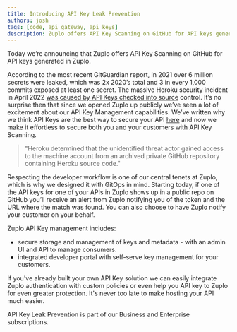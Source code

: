 ```yaml
---
title: Introducing API Key Leak Prevention
authors: josh
tags: [code, api gateway, api keys]
description: Zuplo offers API Key Scanning on GitHub for API keys generated in Zuplo. API Key Leak Prevention is part of our Business and Enterprise subscriptions.
---
```


Today we’re announcing that Zuplo offers API Key Scanning on GitHub for API keys generated in Zuplo.

According to the most recent GitGuardian report, in 2021 over 6 million secrets were leaked, which was 2x 2020’s total and 3 in every 1,000 commits exposed at least one secret. The massive Heroku security incident in April 2022 [was caused by API Keys checked into source](https://blog.heroku.com/april-2022-incident-review) control. It’s no surprise then that since we opened Zuplo up publicly we’ve seen a lot of excitement about our API Key Management capabilities. We’ve written why we think API Keys are the best way to secure your API [here](https://zuplo.com/blog/2022/05/03/you-should-be-using-api-keys/) and now we make it effortless to secure both you and your customers with API Key Scanning.

> "Heroku determined that the unidentified threat actor gained access to the machine account from an archived private GitHub repository containing Heroku source code."

Respecting the developer workflow is one of our central tenets at Zuplo, which is why we designed it with GitOps in mind. Starting today, if one of the API keys for one of your APIs in Zuplo shows up in a public repo on GitHub you’ll receive an alert from Zuplo notifying you of the token and the URL where the match was found. You can also choose to have Zuplo notify your customer on your behalf.

Zuplo API Key management includes:

- secure storage and management of keys and metadata - with an admin UI and API to manage consumers.
- integrated developer portal with self-serve key management for your customers.

If you've already built your own API Key solution we can easily integrate Zuplo authentication with custom policies or even help you API key to Zuplo for even greater protection. It's never too late to make hosting your API much easier.

API Key Leak Prevention is part of our Business and Enterprise subscriptions.

